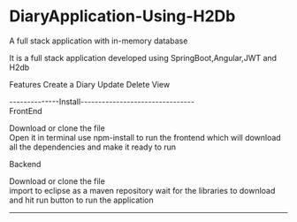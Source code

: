 # DiaryApplication-Using-H2Db
A full stack application with in-memory database

It is a full stack application developed using SpringBoot,Angular,JWT and H2db

Features
 Create a Diary
 Update 
 Delete 
 View
 
--------------Install--------------------------------                                                                                                            
FrontEnd

Download or clone the file  
Open it in terminal
use  npm-install  to run the frontend which will download all the dependencies and make it ready to run


Backend

Download or clone the file  
import to eclipse as a maven repository 
wait for the libraries to download and hit run button to run the application

------------------------------------------------------



